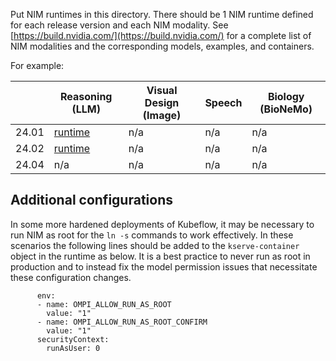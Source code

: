 Put NIM runtimes in this directory. There should be 1 NIM runtime defined for each release version and each NIM modality. See [https://build.nvidia.com/](https://build.nvidia.com/) for a complete list of NIM modalities and the corresponding models, examples, and containers.


For example:

|        | Reasoning (LLM)                     | Visual Design (Image)                 | Speech                               | Biology (BioNeMo)                  |
|--------|-------------------------------------|---------------------------------------|--------------------------------------|------------------------------------|
| 24.01  | [runtime](24.01-nim_llm.yaml)       | n/a      | n/a           | n/a        |
| 24.02  | [runtime](24.02-nim_llm.yaml)       | n/a      | n/a           | n/a        |
| 24.04  | n/a       | n/a      | n/a           | n/a        |


## Additional configurations

In some more hardened deployments of Kubeflow, it may be necessary to run NIM as root for the `ln -s` commands to work effectively. In these scenarios the following lines should be added to the `kserve-container` object in the runtime as below. It is a best practice to never run as root in production and to instead fix the model permission issues that necessitate these configuration changes.

```
      env:
      - name: OMPI_ALLOW_RUN_AS_ROOT
        value: "1"
      - name: OMPI_ALLOW_RUN_AS_ROOT_CONFIRM
        value: "1"
      securityContext:
        runAsUser: 0
```